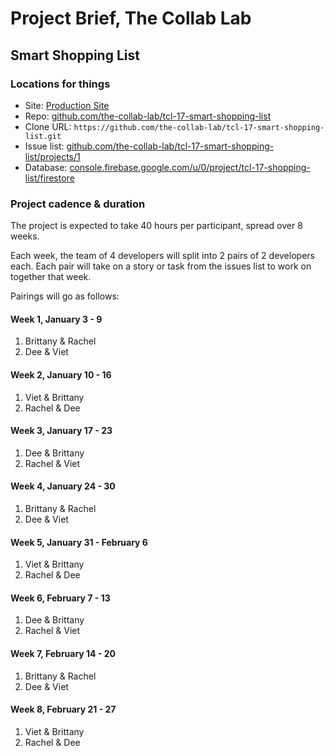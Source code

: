 # Project Brief, The Collab Lab

## Smart Shopping List

### Locations for things

- Site: [Production Site](https://tcl-17-shopping-list.web.app/)
- Repo: [github.com/the-collab-lab/tcl-17-smart-shopping-list](https://github.com/the-collab-lab/tcl-17-smart-shopping-list)
- Clone URL: `https://github.com/the-collab-lab/tcl-17-smart-shopping-list.git`
- Issue list: [github.com/the-collab-lab/tcl-17-smart-shopping-list/projects/1](https://github.com/the-collab-lab/tcl-17-smart-shopping-list/projects/1)
- Database: [console.firebase.google.com/u/0/project/tcl-17-shopping-list/firestore](https://console.firebase.google.com/u/0/project/tcl-17-shopping-list/firestore)

### Project cadence & duration

The project is expected to take 40 hours per participant, spread over 8 weeks.

Each week, the team of 4 developers will split into 2 pairs of 2 developers each. Each pair will take on a story or task from the issues list to work on together that week.

Pairings will go as follows:

#### Week 1, January 3 - 9

1. Brittany & Rachel
2. Dee & Viet

#### Week 2, January 10 - 16

1. Viet & Brittany
2. Rachel & Dee

#### Week 3, January 17 - 23

1. Dee & Brittany
2. Rachel & Viet

#### Week 4, January 24 - 30

1. Brittany & Rachel
2. Dee & Viet

#### Week 5, January 31 - February 6

1. Viet & Brittany
2. Rachel & Dee

#### Week 6, February 7 - 13

1. Dee & Brittany
2. Rachel & Viet

#### Week 7, February 14 - 20

1. Brittany & Rachel
2. Dee & Viet

#### Week 8, February 21 - 27

1. Viet & Brittany
2. Rachel & Dee
